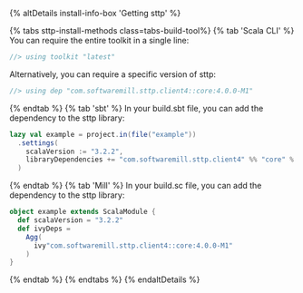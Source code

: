 {% altDetails install-info-box 'Getting sttp' %}

{% tabs sttp-install-methods class=tabs-build-tool%}
{% tab 'Scala CLI' %}
You can require the entire toolkit in a single line:
```scala
//> using toolkit "latest"
```

Alternatively, you can require a specific version of sttp:
```scala
//> using dep "com.softwaremill.sttp.client4::core:4.0.0-M1"
```
{% endtab %}
{% tab 'sbt' %}
In your build.sbt file, you can add the dependency to the sttp library:
```scala
lazy val example = project.in(file("example"))
  .settings(
    scalaVersion := "3.2.2",
    libraryDependencies += "com.softwaremill.sttp.client4" %% "core" % "4.0.0-M1"
  )
```
{% endtab %}
{% tab 'Mill' %}
In your build.sc file, you can add the dependency to the sttp library:
```scala
object example extends ScalaModule {
  def scalaVersion = "3.2.2"
  def ivyDeps =
    Agg(
      ivy"com.softwaremill.sttp.client4::core:4.0.0-M1"
    )
}
```
{% endtab %}
{% endtabs %}
{% endaltDetails %}
